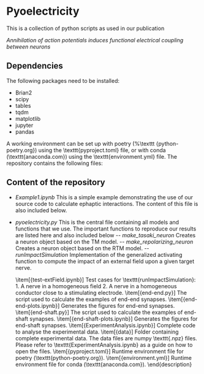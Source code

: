# Pyoelectricity

This is a collection of python scripts as used in our publication

_Annihilation of action potentials induces functional electrical coupling between neurons_

## Dependencies
The following packages need to be installed:
* Brian2
* scipy
* tables
* tqdm
* matplotlib
* jupyter
* pandas

A working environment can be set up with poetry (%\texttt
{python-poetry.org}) using the \texttt{pyproject.toml} file, or with conda 
(\texttt{anaconda.com}) using the \texttt{environment.yml} file.
The repository contains the following files:

## Content of the repository
- _Example1.ipynb_ This is a simple example demonstrating the use of our source code to calculate ephaptic interactions. The content of this file is also included below.

- _pyoelectricity.py_ This is the central file containing all models and functions that we use. The important functions to reproduce our results are listed here and also included below
-- _make\_tasaki\_neuron_ Creates a neuron object based on the TM model.
-- _make\_repolarizing\_neuron_ Creates a neuron object based on the RTM model.
-- _runImpactSimulation_ Implementation of the generalized activating function to compute the impact of an external field upon a given target nerve. 

   \item[{test-extField.ipynb}] Test cases for \texttt{runImpactSimulation}: 1. A nerve in a homogeneous field 2. A nerve in a homogeneous conductor close to a stimulating electrode.
   \item[{end-end.py}] The script used to calculate the examples of end-end synapses.
   \item[{end-end-plots.ipynb}] Generates the figures for end-end synapses.
   \item[{end-shaft.py}] The script used to calculate the examples of end-shaft synapses.
   \item[{end-shaft-plots.ipynb}] Generates the figures for end-shaft synapses.
   \item[{ExperimentAnalysis.ipynb}] Complete code to analyse the experimental data.
   \item[{data}] Folder containing complete experimental data. The data files are numpy \texttt{.npz} files. Please refer to \texttt{ExperimentAnalysis.ipynb} as a guide on how to open the files.
   \item[{pyproject.toml}] Runtime environment file for poetry (\texttt{python-poetry.org}).
   \item[{environment.yml}] Runtime environment file for conda (\texttt{anaconda.com}).
\end{description}
